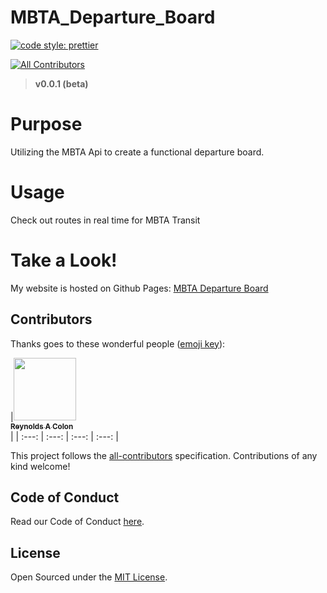 # MBTA_Departure_Board

[![code style: prettier](https://img.shields.io/badge/code_style-prettier-ff69b4.svg?style=flat-square)](https://github.com/prettier/prettier)

[![All Contributors](https://img.shields.io/badge/all_contributors-1-orange.svg?style=flat-square)](#contributors)

> **v0.0.1 (beta)**

# Purpose

Utilizing the MBTA Api to create a functional departure board.

# Usage

Check out routes in real time for MBTA Transit

# Take a Look!

My website is hosted on Github Pages: [MBTA Departure Board](https://rcolon100.github.io/mbta_departure_board/) 

## Contributors

Thanks goes to these wonderful people ([emoji key](https://github.com/kentcdodds/all-contributors#emoji-key)):

<!-- ALL-CONTRIBUTORS-LIST:START - Do not remove or modify this section -->
<!-- prettier-ignore -->
|[<img src="https://avatars2.githubusercontent.com/u/19364468?v=4" width="100px;"/><br /><sub><b>Reynolds A Colon</b></sub>](https://www.github.com/rcolon100)<br /> |
| :---: | :---: | :---: | :---: |

<!-- ALL-CONTRIBUTORS-LIST:END -->

This project follows the [all-contributors](https://github.com/kentcdodds/all-contributors) specification. Contributions of any kind welcome!

## Code of Conduct

Read our Code of Conduct [here](CODE-OF-CONDUCT.md).

## License

Open Sourced under the [MIT License](LICENSE).
